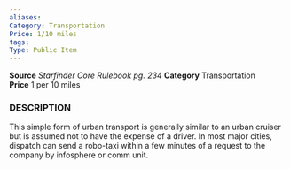 ```yaml
---
aliases: 
Category: Transportation
Price: 1/10 miles
tags: 
Type: Public Item
---
```

**Source** _Starfinder Core Rulebook pg. 234_
**Category** Transportation  
**Price** 1 per 10 miles

### DESCRIPTION

This simple form of urban transport is generally similar to an urban cruiser but is assumed not to have the expense of a driver. In most major cities, dispatch can send a robo-taxi within a few minutes of a request to the company by infosphere or comm unit.